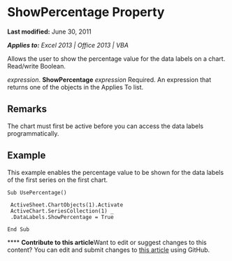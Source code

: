 
# ShowPercentage Property

 **Last modified:** June 30, 2011

 _**Applies to:** Excel 2013 | Office 2013 | VBA_

Allows the user to show the percentage value for the data labels on a chart. Read/write Boolean.

 _expression_. **ShowPercentage**
 _expression_ Required. An expression that returns one of the objects in the Applies To list.

## Remarks

The chart must first be active before you can access the data labels programmatically.


## Example

This example enables the percentage value to be shown for the data labels of the first series on the first chart.


```
Sub UsePercentage() 
 
 ActiveSheet.ChartObjects(1).Activate 
 ActiveChart.SeriesCollection(1) _ 
 .DataLabels.ShowPercentage = True 
 
End Sub
```


****   **Contribute to this article**Want to edit or suggest changes to this content? You can edit and submit changes to  [this article](https://github.com/jhershey00/VBA_Excel_Test/OpenXMLCon/articles/32e2e547-8fb6-f3c7-3f61-a32a5d77d98d.md) using GitHub.

